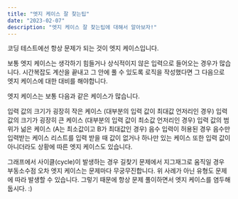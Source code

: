 ```yaml
---
title: "엣지 케이스 잘 찾는팁"
date: "2023-02-07"
description: "엣지 케이스 잘 찾는팁에 대해서 알아보자!"
---
```


코딩 테스트에선 항상 문제가 되는 것이 엣지 케이스입니다.

보통 엣지 케이스는 생각하기 힘들거나 상식적이지 않은 입력으로 들어오는 경우가 많습니다. 시간복잡도 계산을 끝내고 그 안에 풀 수 있도록 로직을 작성했다면 그 다음으로 엣지 케이스에 대한 대비를 해야합니다.

엣지 케이스는 보통 다음과 같은 케이스가 많습니다.

입력 값의 크기가 굉장히 작은 케이스 (대부분의 입력 값이 최대값 언저리인 경우)
입력 값의 크기가 굉장히 큰 케이스 (대부분의 입력 값이 최소값 언저리인 경우)
입력 값의 범위가 넒은 케이스 (A는 최소값이고 B가 최대값인 경우)
음수 입력이 허용된 경우 음수만 입력받는 케이스
리스트를 입력 받을 때 값이 없거나 하나만 있는 케이스
또한 입력 값이 아니더라도 상황에 따른 엣지 케이스도 있습니다.

그래프에서 사이클(cycle)이 발생하는 경우
길찾기 문제에서 지그재그로 움직일 경우
부동소수점 오차
엣지 케이스는 문제마다 무궁무진합니다. 위 사례가 아닌 유형도 문제에 따라 발생할 수 있습니다. 그렇기 때문에 항상 문제 풀이하면서 엣지 케이스를 염두해둡시다. :)
